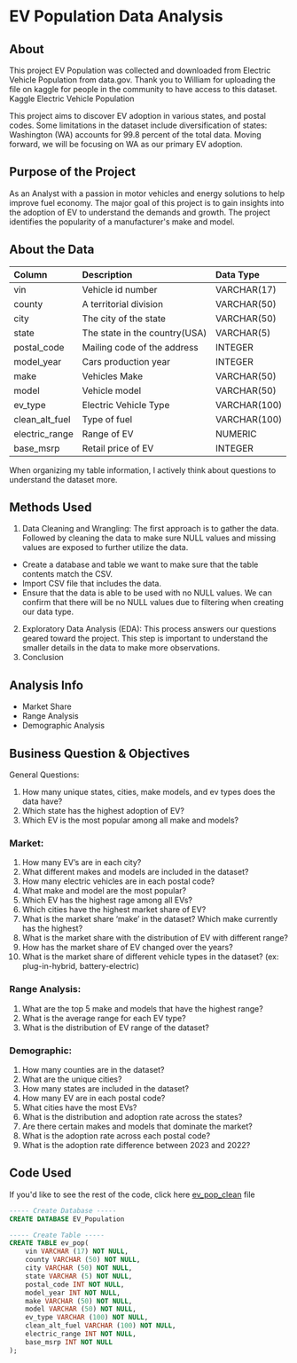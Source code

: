 

# EV Population Data Analysis

## About

This project EV Population was collected and downloaded from Electric Vehicle Population from data.gov. Thank you to William for uploading the file on kaggle for people in the community to have access to this dataset. Kaggle Electric Vehicle Population

This project aims to discover EV adoption in various states, and postal codes. Some limitations in the dataset include diversification of states: Washington (WA) accounts for 99.8 percent of the total data. Moving forward, we will be focusing on WA as our primary EV adoption. 

## Purpose of the Project

As an Analyst with a passion in motor vehicles and energy solutions to help improve fuel economy. The major goal of this project is to gain insights into the adoption of EV to understand the demands and growth. The project identifies the popularity of a manufacturer's make and model.

## About the Data

| Column                  | Description                             | Data Type      |
| :---------------------- | :-------------------------------------- | :------------- |
| vin                     | Vehicle id number                       | VARCHAR(17)    |
| county                  | A territorial division                  | VARCHAR(50)    |
| city                    | The city of the state                   | VARCHAR(50)    |
| state                   | The state in the country(USA)           | VARCHAR(5)     |
| postal_code             | Mailing code of the address             | INTEGER        |
| model_year              | Cars production year                    | INTEGER        |
| make                    | Vehicles Make                           | VARCHAR(50)    |
| model                   | Vehicle model                           | VARCHAR(50)    |
| ev_type                 | Electric Vehicle Type                   | VARCHAR(100)   |
| clean_alt_fuel          | Type of fuel                            | VARCHAR(100)   |
| electric_range          | Range of EV                             | NUMERIC        |
| base_msrp               |Retail price of EV                       | INTEGER        |

When organizing my table information, I actively think about questions to understand the dataset more.

## Methods Used
1. Data Cleaning and Wrangling: The first approach is to gather the data. Followed by cleaning the data to make sure NULL
values and missing values are exposed to further utilize the data.
* Create a database and table we want to make sure that the table contents match the CSV.
* Import CSV file that includes the data.
* Ensure that the data is able to be used with no NULL values. We can confirm that there will be no NULL values
due to filtering when creating our data type.
2. Exploratory Data Analysis (EDA): This process answers our questions geared toward the project. This step is important to understand 
the smaller details in the data to make more observations. 
3. Conclusion 

## Analysis Info
* Market Share
* Range Analysis
* Demographic Analysis


## Business Question & Objectives
General Questions:
1. How many unique states, cities, make models, and ev types does the data have?
2. Which state has the highest adoption of EV?
3. Which EV is the most popular among all make and models?

### Market:
1. How many EV’s are in each city?
2. What different makes and models are included in the dataset?
3. How many electric vehicles are in each postal code?
4. What make and model are the most popular?
5. Which EV has the highest rage among all EVs?
6. Which cities have the highest market share of EV?
7. What is the market share ‘make’ in the dataset? Which make currently has the highest?
8. What is the market share with the distribution of EV with different range?
9. How has the market share of EV changed over the years?
10. What is the market share of different vehicle types in the dataset? (ex: plug-in-hybrid, battery-electric)

### Range Analysis:
1. What are the top 5 make and models that have the highest range?
2. What is the average range for each EV type?
3. What is the distribution of EV range of the dataset?

### Demographic:
1. How many counties are in the dataset?
2. What are the unique cities?
3. How many states are included in the dataset?
4. How many EV are in each postal code?
5. What cities have the most EVs?
6. What is the distribution and adoption rate across the states?
7. Are there certain makes and models that dominate the market?
8. What is the adoption rate across each postal code?
9. What is the adoption rate difference between 2023 and 2022?

## Code Used

If you'd like to see the rest of the code, click here [ev_pop_clean](https://github.com/thatcreativecopy/Proj-1-EV_Population/blob/main/ev_pop_final.sql) file

```sql
----- Create Database -----
CREATE DATABASE EV_Population

----- Create Table -----
CREATE TABLE ev_pop(
    vin VARCHAR (17) NOT NULL,
    county VARCHAR (50) NOT NULL,
    city VARCHAR (50) NOT NULL,
    state VARCHAR (5) NOT NULL,
    postal_code INT NOT NULL,
    model_year INT NOT NULL,
    make VARCHAR (50) NOT NULL,
    model VARCHAR (50) NOT NULL,
    ev_type VARCHAR (100) NOT NULL,
    clean_alt_fuel VARCHAR (100) NOT NULL,
    electric_range INT NOT NULL,
    base_msrp INT NOT NULL
);
```
